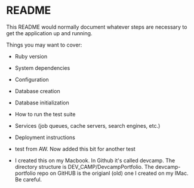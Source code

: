 # README

This README would normally document whatever steps are necessary to get the
application up and running.

Things you may want to cover:

* Ruby version

* System dependencies

* Configuration

* Database creation

* Database initialization

* How to run the test suite

* Services (job queues, cache servers, search engines, etc.)

* Deployment instructions

* test from AW. Now added this bit for another test

* I created this on my Macbook. In Github it's called devcamp. The directory structure is DEV_CAMP/DevcampPortfolio.  The devcamp-portfolio repo on GitHUB is the origianl (old) one I created on my IMac.  Be careful.
